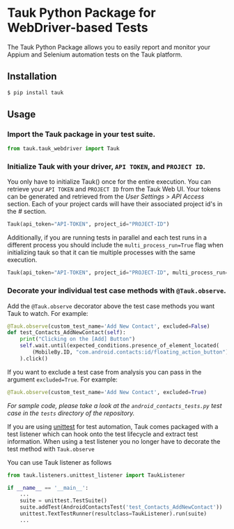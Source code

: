 # Tauk Python Package for WebDriver-based Tests
The Tauk Python Package allows you to easily report and monitor your Appium and Selenium automation tests on the Tauk platform.

## Installation
```bash
$ pip install tauk
```

## Usage

### Import the Tauk package in your test suite. 

```python
from tauk.tauk_webdriver import Tauk
```

### Initialize Tauk with your driver, `API TOKEN`, and `PROJECT ID`.
You only have to initialize Tauk() once for the entire execution. 
You can retrieve your `API TOKEN` and `PROJECT ID` from the Tauk Web UI. Your tokens can be generated and retrieved from the *User Settings > API Access* section. Each of your project cards will have their associated project id's in the *#* section.
```python
Tauk(api_token="API-TOKEN", project_id="PROJECT-ID")
```

Additionally, if you are running tests in parallel and each test runs in a different process you should include the `multi_process_run=True` flag when initializing tauk so that it can tie multiple processes with the same execution.
```python
Tauk(api_token="API-TOKEN", project_id="PROJECT-ID", multi_process_run=True)
```


### Decorate your individual test case methods with `@Tauk.observe`.
Add the `@Tauk.observe` decorator above the test case methods you want Tauk to watch.  For example:
```python
@Tauk.observe(custom_test_name='Add New Contact', excluded=False)
def test_Contacts_AddNewContact(self):
	print("Clicking on the [Add] Button")
	self.wait.until(expected_conditions.presence_of_element_located(
		(MobileBy.ID, "com.android.contacts:id/floating_action_button"))
	).click()
```

If you want to exclude a test case from analysis you can pass in the argument `excluded=True`. For example:
```python
@Tauk.observe(custom_test_name='Add New Contact', excluded=True)
```

*For sample code, please take a look at the `android_contacts_tests.py` test case in the `tests` directory of the repository.*

If you are using [unittest](https://docs.python.org/3/library/unittest.html) for test automation, Tauk comes packaged with a test listener which can hook onto the test lifecycle and extract test information.
When using a test listener you no longer have to decorate the test method with `Tauk.observe`

You can use Tauk listener as follows
```python
from tauk.listeners.unittest_listener import TaukListener

if __name__ == '__main__':
    ...
    suite = unittest.TestSuite()
    suite.addTest(AndroidContactsTest('test_Contacts_AddNewContact'))
    unittest.TextTestRunner(resultclass=TaukListener).run(suite)
    ...
```

